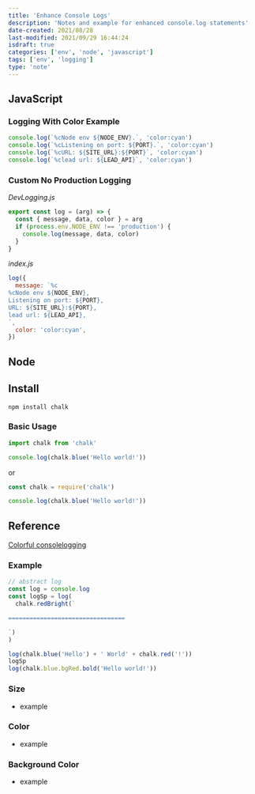 ```yaml
---
title: 'Enhance Console Logs'
description: 'Notes and example for enhanced console.log statements'
date-created: 2021/08/28
last-modified: 2021/09/29 16:44:24
isdraft: true
categories: ['env', 'node', 'javascript']
tags: ['env', 'logging']
type: 'note'
---
```


## JavaScript

### Logging With Color Example

```javascript
console.log(`%cNode env ${NODE_ENV}.`, 'color:cyan')
console.log(`%cListening on port: ${PORT}.`, 'color:cyan')
console.log(`%cURL: ${SITE_URL}:${PORT}`, 'color:cyan')
console.log(`%clead url: ${LEAD_API}`, 'color:cyan')
```

### Custom No Production Logging

_DevLogging.js_

```javascript
export const log = (arg) => {
  const { message, data, color } = arg
  if (process.env.NODE_ENV !== 'production') {
    console.log(message, data, color)
  }
}
```

_index.js_

```javascript
log({
  message: `%c
%cNode env ${NODE_ENV},
Listening on port: ${PORT},
URL: ${SITE_URL}:${PORT},
lead url: ${LEAD_API},
`,
  color: 'color:cyan',
})
```

## Node

## Install

```shell
npm install chalk
```

### Basic Usage

```javascript
import chalk from 'chalk'

console.log(chalk.blue('Hello world!'))
```

or

```javascript
const chalk = require('chalk')

console.log(chalk.blue('Hello world!'))
```

## Reference

[Colorful consolelogging](https://www.samanthaming.com/tidbits/40-colorful-console-message/)

### Example

```javascript
// abstract log
const log = console.log
const logSp = log(
  chalk.redBright(`

=================================

`)
)

log(chalk.blue('Hello') + ' World' + chalk.red('!'))
logSp
log(chalk.blue.bgRed.bold('Hello world!'))
```

### Size

- example

### Color

- example

### Background Color

- example
